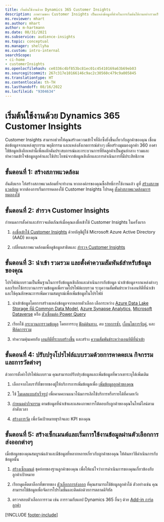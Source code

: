 ```yaml
---
title: เริ่มต้นใช้งานด้วย Dynamics 365 Customer Insights
description: ภาพรวมของ Customer Insights เป็นแหล่งข้อมูลที่ช่วยในการเริ่มต้นใช้งานอย่างรวดเร็ว
ms.reviewer: mhart
ms.author: mhart
author: m-hartmann
ms.date: 08/31/2021
ms.subservice: audience-insights
ms.topic: conceptual
ms.manager: shellyha
ms.custom: intro-internal
searchScope:
- ci-home
- customerInsights
ms.openlocfilehash: ce0336c4bf853bc81ec01c45410169a63b69eb03
ms.sourcegitcommit: 267c317e10166146c9ac2c30560c479c9a005845
ms.translationtype: HT
ms.contentlocale: th-TH
ms.lasthandoff: 08/16/2022
ms.locfileid: "9304634"
---
```

# <a name="get-started-with-dynamics-365-customer-insights"></a>เริ่มต้นใช้งานด้วย Dynamics 365 Customer Insights

Customer Insights สามารถช่วยให้คุณสร้างความเข้าใจที่ลึกซึ้งยิ่งขึ้นเกี่ยวกับลูกค้าของคุณ เชื่อมต่อข้อมูลจากแหล่งธุรกรรม พฤติกรรม และแหล่งสังเกตการณ์ต่างๆ เพื่อสร้างมุมมองลูกค้า 360 องศา ใช้ข้อมูลเชิงลึกเหล่านี้เพื่อผลักดันประสบการณ์และกระบวนการที่ยึดลูกค้าเป็นศูนย์กลาง รวมและทำความเข้าใจข้อมูลลูกค้าและใช้ประโยชน์จากข้อมูลเชิงลึกและการดำเนินการที่มีประสิทธิภาพ

## <a name="step-1-create-an-environment"></a>ขั้นตอนที่ 1: สร้างสภาพแวดล้อม

อันดับแรก ให้สร้างสภาพแวดล้อมที่จะทำงาน หากองค์กรของคุณซื้อสิทธิ์การใช้งานแล้ว ดูที่ [สร้างสภาพแวดล้อม](create-environment.md) หากต้องการเริ่มการทดลองใช้ Customer Insights โปรดดู [ตั้งค่าสภาพแวดล้อมการทดลองใช้](trial-signup.md)

## <a name="step-2-explore-customer-insights"></a>ขั้นตอนที่ 2: สำรวจ Customer Insights

กำหนดการตั้งค่าและสำรวจผลิตภัณฑ์เมื่อคุณลงชื่อเข้าใช้ Customer Insights ในครั้งแรก

1. [ลงชื่อเข้าใช้ Customer Insights](https://home.ci.ai.dynamics.com) ด้วยบัญชีผู้ใช้ Microsoft Azure Active Directory (AAD) ของคุณ

1. เปลี่ยนสภาพแวดล้อมเพื่อดูข้อมูลสาธิตและ [สำรวจ Customer Insights](home.md)

## <a name="step-3-ingest-unify-and-set-up-relationships-for-your-data"></a>ขั้นตอนที่ 3: นำเข้า รวมรวม และตั้งค่าความสัมพันธ์สำหรับข้อมูลของคุณ

โปรไฟล์แบบรวมเป็นพื้นฐานในการรับข้อมูลเชิงลึกและดำเนินการกับข้อมูล นำเข้าข้อมูลจากแหล่งต่างๆ และเรียกใช้กระบวนการรวมข้อมูลเพื่อรวมโปรไฟล์แบบรวม ระบุความสัมพันธ์ระหว่างเอนทิตีที่นำเข้าและใช้คุณลักษณะการเพิ่มความสมบูรณ์เพื่อเพิ่มข้อมูลในโปรไฟล์

1. นำเข้าข้อมูลโดยการสร้างแหล่งข้อมูลจากหลายตัวเลือก เลือกระหว่าง [Azure Data Lake Storage ที่มี Common Data Model](connect-common-data-model.md), [Azure Synapse Analytics](connect-synapse.md), [Microsoft Dataverse](connect-dataverse-managed-lake.md) หรือ [ตัวเชื่อมต่อ Power Query](connect-power-query.md)

1. เรียกใช้ [กระบวนการรวมข้อมูล](data-unification.md) โดยการระบุ [ฟิลด์ต้นทาง](map-entities.md), ลบ [รายการซ้ำ](remove-duplicates.md), [เงื่อนไขการจับคู่](match-entities.md), และ [ฟิล์ดการรวม](merge-entities.md)

1. ทำความคุ้นเคยกับ [เอนทิตีที่ระบบสร้างขึ้น](entities.md) และสร้าง [ความสัมพันธ์ระหว่างเอนทิตีที่นำเข้า](relationships.md)

## <a name="step-4-enhance-unified-profiles-with-predictions-activities-and-measures"></a>ขั้นตอนที่ 4: ปรับปรุงโปรไฟล์แบบรวมด้วยการคาดคะเน กิจกรรม และการวัดต่างๆ

ด้วยการตั้งค่าโปรไฟล์แบบรวม คุณสามารถปรับปรุงข้อมูลและเพิ่มข้อมูลที่พวกเขาระบุได้เพิ่มเติม

1. เลือกจากไลบรารีที่ขยายของผู้ให้บริการการเพิ่มข้อมูลเพื่อ [เพิ่มข้อมูลลูกค้าของคุณ](enrichment-hub.md)

1. ใช้ [โมเดลแบบสำเร็จรูป](predictions-overview.md) เพื่อคาดคะเนแนวโน้มการเลิกใช้บริการหรือรายได้ที่คาดหวัง

1. [กำหนดค่ากิจกรรม](activities.md) ตามข้อมูลที่นำเข้าและแสดงภาพการโต้ตอบกับลูกค้าของคุณในไทม์ไลน์ตามลำดับเวลา

1. [สร้างการวัด](measures.md) เพื่อวัดเป้าหมายธุรกิจและ KPI ของคุณ

## <a name="step-5-create-segments-and-activate-data-through-various-export-options"></a>ขั้นตอนที่ 5: สร้างเซ็กเมนต์และเริ่มการใช้งานข้อมูลผ่านตัวเลือกการส่งออกต่างๆ

เมื่อข้อมูลของคุณสมบูรณ์แล้วและมีข้อมูลที่หลากหลายเกี่ยวกับลูกค้าของคุณ ให้ค้นหาวิธีดำเนินการกับข้อมูลนั้น

1. [สร้างเซ็กเมนต์](segments.md) ชุดย่อยของฐานลูกค้าของคุณ เพื่อให้แน่ใจว่าการดำเนินการของคุณเกี่ยวข้องกับลูกค้าเป้าหมาย

1. เรียกดูแค็ตตาล็อกที่ขยายของ [ตัวเลือกการส่งออก](export-destinations.md) ที่คุณสามารถใช้ข้อมูลลูกค้าได้ ตัวอย่างเช่น คุณสามารถใช้ข้อมูลเพื่อจัดการโปรโมชั่นและติดต่อด้วยการตลาดดิจิทัล

1. ตรวจสอบตัวเลือกการรวม เช่น การรวมกับแอป Dynamics 365 อื่นๆ ด้วย [Add-in การ์ดลูกค้า](customer-card-add-in.md)  


[!INCLUDE [footer-include](includes/footer-banner.md)]
